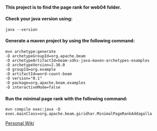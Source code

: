 #### This project is to find the page rank for web04 folder.
#### Check your java version using:
```
java --version
```

#### Generate a maven project by using the following command:
```
mvn archetype:generate 
-D archetypeGroupId=org.apache.beam
-D archetypeArtifactId=beam-sdks-java-maven-archetypes-examples
-D archetypeVersion=2.36.0
-D groupId=org.example
-D artifactId=word-count-beam
-D version="0.1"
-D package=org.apache.beam.examples
-D interactiveMode=false
```

#### Run the minimal page rank with the following command:

```
mvn compile exec:java -D exec.mainClass=org.apache.beam.giridhar.MinimalPageRankAddagalla

```




[Personal Wiki](https://github.com/vyshnavi1996/Beam-Dataproc-Java/wiki/Giridhar-Addagalla)
